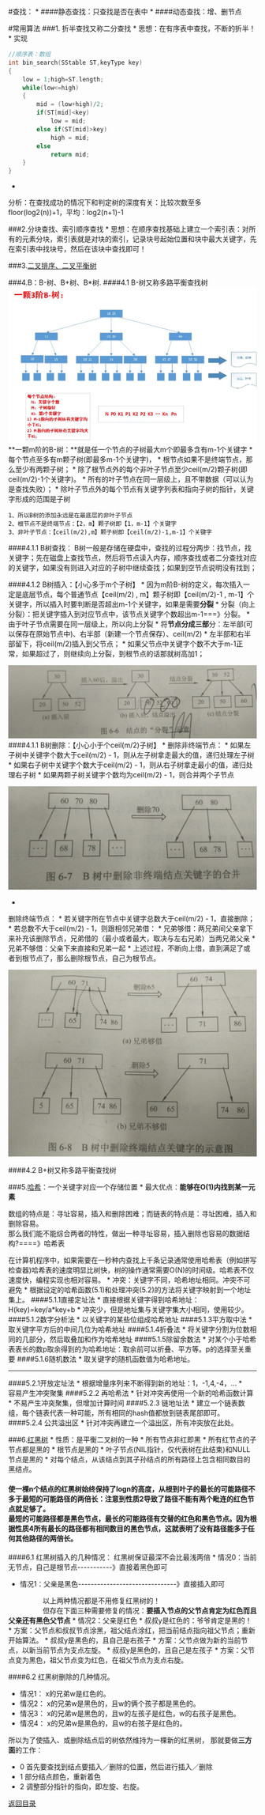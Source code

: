 #查找：
* 
####静态查找：只查找是否在表中
* 
####动态查找：增、删节点

#常用算法
###1. 折半查找又称二分查找
* 
思想：在有序表中查找，不断的折半！
* 
实现
```C++
//顺序表：数组
int bin_search(SStable ST,keyType key)
{
    low = 1;high=ST.length;
    while(low<=high)
    {
        mid = (low+high)/2;
        if(ST[mid]<key)
            low = mid;
        else if(ST[mid]>key)
            high = mid;
        else
            return mid;
    }
}
```
* 
分析：在查找成功的情况下和判定树的深度有关：比较次数至多 floor(log2(n))+1，平均：log2(n+1)-1

###2.分块查找、索引顺序查找
* 
思想：在顺序查找基础上建立一个索引表：对所有的元素分块，索引表就是对块的索引，记录块号起始位置和块中最大关键字，先在索引表中找块号，然后在该块中查找即可！

###3.[二叉排序、二叉平衡树](BST.md)

###4.B：B-树、B+树、B*树.
####4.1 B-树又称多路平衡查找树
![](11.jpg)
**一颗m阶的B-树：**就是任一个节点的子树最大m个即最多含有m-1个关键字
* 
每个节点至多有m颗子树(即最多m-1个关键字)，
* 
根节点如果不是终端节点，那么至少有两颗子树；
* 
除了根节点外的每个非叶子节点至少ceil(m/2)颗子树(即ceil(m/2)-1个关键字)。
* 
所有的叶子节点在同一层级上，且不带数据（可以认为是查找失败）；
* 
除叶子节点外的每个节点有关键字列表和指向子树的指针，关键字形成的范围是子树
<br>
```
1、所以B树的添加永远是在最底层的非叶子节点
2、根节点不是终端节点：【2，m】颗子树即【1，m-1】个关键字
3、非叶子节点：【ceil(m/2),m】颗子树即【ceil(m/2)-1,m-1】个关键字
```

####4.1.1 B树查找：
B树一般是存储在硬盘中，查找的过程分两步：找节点，找关键字；先在磁盘上查找节点，然后将节点读入内存，顺序查找或者二分查找对应的关键字，如果没有则进入对应的子树中继续查找；如果到空节点说明没有找到；

####4.1.2 B树插入：【小心多于m个子树】
* 
因为m阶B-树的定义，每次插入一定是底层节点，每个普通节点【ceil(m/2) , m】颗子树即【ceil(m/2)-1 , m-1】个关键字，所以插入时要判断是否超出m-1个关键字，如果是需要**分裂**
* 
分裂（向上分裂）：把关键字插入到对应节点中，该节点关键字个数超出m-1===》分裂。
    * 
由于叶子节点需要在同一层级上，所以向上分裂
    * 
将**节点分成三部**分：左半部(可以保存在原始节点中)、右半部（新建一个节点保存）、ceil(m/2)
    * 
左半部和右半部留下，将ceil(m/2)插入到父节点；
    * 
如果父节点中关键字个数不大于m-1正常，如果超过了，则继续向上分裂，到根节点的话那就树高加1；

![](IMG_20160804_173042.jpg)
####4.1.1 B树删除：【小心小于个ceil(m/2)子树】
* 
删除非终端节点：
    * 
如果左子树中关键字个数大于ceil(m/2) - 1，则从左子树拿走最大的值，递归处理左子树
    * 
如果右子树中关键字个数大于ceil(m/2) - 1，则从右子树拿走最小的值，递归处理右子树
    * 
如果两颗子树关键字个数均为ceil(m/2) - 1，则合并两个子节点

![](IMG_20160804_173029.jpg)

* 
删除终端节点：
    * 
若关键字所在节点中关键字总数大于ceil(m/2) - 1，直接删除；
    * 
若总数不大于ceil(m/2) - 1，则跟相邻兄弟借：
        * 
兄弟够借：两兄弟间父亲拿下来补充该删除节点，兄弟借的（最小或者最大，取决与左右兄弟）当两兄弟父亲
        * 
兄弟不够借：父亲下来直接和兄弟一起
        * 
上述过程，不断向上借，直到满足了或者到根节点了，那么删除根节点，自己为根节点。

![](IMG_20160804_172920.jpg)

####4.2 B+树又称多路平衡查找树

###5.[哈希](http://blog.csdn.net/chenhuajie123/article/details/9210091)：一个关键字对应一个存储位置
* 
最大优点：**能够在O(1)内找到某一元素**

数组的特点是：寻址容易，插入和删除困难；而链表的特点是：寻址困难，插入和删除容易。<br>那么我们能不能综合两者的特性，做出一种寻址容易，插入删除也容易的数据结构?====》哈希表

在计算机程序中，如果需要在一秒种内查找上千条记录通常使用哈希表（例如拼写检查器)哈希表的速度明显比树快，树的操作通常需要O(N)的时间级。哈希表不仅速度快，编程实现也相对容易。
* 
冲突：关键字不同，哈希地址相同。冲突不可避免
* 
根据设定的哈希函数(5.1)和处理冲突(5.2)的方法将关键字映射到一个地址集上。
####5.1.1直接定址法
* 
直接根据关键字得到哈希地址：H(key)=key/a*key+b
* 
冲突少，但是地址集与关键字集大小相同，使用较少。
####5.1.2数字分析法
* 
以关键字的某些位组成哈希地址
####5.1.3平方取中法
* 
取关键字平方后的中间几位为哈希地址
####5.1.4折叠法
* 
将关键字分割为位数相同的几部分，然后取叠加和作为哈希地址
####5.1.5除留余数法
* 
对某个小于哈希表表长的数p取余得到的为哈希地址：取余前可以折叠、平方等。p的选择至关重要
####5.1.6随机数法
* 
取关键字的随机函数值为哈希地址。<HR>
####5.2.1开放定址法
* 
根据增量序列来不断得到新的地址：1，-1,4,-4，...
*   
容易产生冲突聚集
####5.2.2 再哈希法
* 
针对冲突再使用一个新的哈希函数计算
* 
不易产生冲突聚集，但增加计算时间
####5.2.3 链地址法
* 
建立一个链表数组，每个链表代表一种可能，所有相同的hash值都放到链表尾部即可。
####5.2.4 公共溢出区
* 
针对冲突再建立一个溢出区，所有冲突放在此处。

###6.[红黑树](http://blog.csdn.net/chenhuajie123/article/details/11951777)
* 
性质：是平衡二叉树的一种
    * 
所有节点非红即黑
    * 
所有红节点的子节点都是黑的
    * 
根节点是黑的
    * 
叶子节点(NIL指针，仅代表树在此结束)和NULL节点是黑的
    * 
对每个结点，从该结点到其子孙结点的所有路径上包含相同数目的黑结点。
#### 使一棵n个结点的红黑树始终保持了logn的高度，从根到叶子的最长的可能路径不多于最短的可能路径的两倍长：注意到性质2导致了路径不能有两个毗连的红色节点就足够了。<br>最短的可能路径都是黑色节点，最长的可能路径有交替的红色和黑色节点。因为根据性质4所有最长的路径都有相同数目的黑色节点，这就表明了没有路径能多于任何其他路径的两倍长。

####6.1 红黑树插入的几种情况：
红黑树保证最深不会比最浅两倍
* 
情况0：当前无节点，自己是根节点-----------》直接着黑色即可
* 情况1：父亲是黑色-------------------------------》直接插入即可

　　　　　以上两种情况都是不用修复红黑树的！<br>
　　　　　但存在下面三种需要修复的情况：**要插入节点的父节点肯定为红色而且父亲还有黑色父节点**
* 
情况2：父亲是红色
    * 
叔叔y是红色的：爷爷肯定是黑的！
        * 
方案：父节点和叔叔节点涂黑，祖父结点涂红，把当前结点指向祖父节点；重新开始算法。
    * 
叔叔y是黑色的，且自己是右孩子
        * 
方案：父节点做为新的当前节点，以新当前节点为支点左旋。
    * 
叔叔y是黑色的，且自己是左孩子
        * 
方案：父节点变为黑色，祖父节点变为红色，在祖父节点为支点右旋。

####6.2 红黑树删除的几种情况。
* 情况1：
x的兄弟w是红色的。
* 情况2：
x的兄弟w是黑色的，且w的俩个孩子都是黑色的。
* 情况3：
x的兄弟w是黑色的，且w的左孩子是红色，w的右孩子是黑色。
* 情况4：
x的兄弟w是黑色的，且w的右孩子是红色的。

所以为了使插入、或删除结点后的树依然维持为一棵新的红黑树，
那就要做**三方面**的工作：
* 0
首先要查找到结点要插入／删除的位置，然后进行插入／删除
* 1
部分结点颜色，重新着色
* 2
调整部分指针的指向，即左旋、右旋。

[返回目录](README.md)